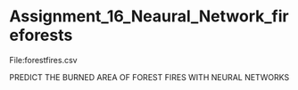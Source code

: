 # Assignment_16_Neaural_Network_fireforests

File:forestfires.csv

PREDICT THE BURNED AREA OF FOREST FIRES WITH NEURAL NETWORKS
